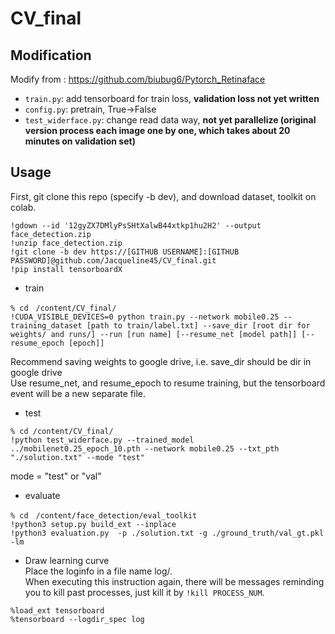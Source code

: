 # CV_final
## Modification
Modify from : https://github.com/biubug6/Pytorch_Retinaface  
- ```train.py```: add tensorboard for train loss, **validation loss not yet written**  
- ```config.py```: pretrain, True->False
- ```test_widerface.py```: change read data way, **not yet parallelize (original version process each image one by one, which takes about 20 minutes on validation set)**
## Usage
First, git clone this repo (specify -b dev), and download dataset, toolkit on colab.
```
!gdown --id '12gyZX7DMlyPsSHtXalwB44xtkp1hu2H2' --output face_detection.zip
!unzip face_detection.zip
!git clone -b dev https://[GITHUB USERNAME]:[GITHUB PASSWORD]@github.com/Jacqueline45/CV_final.git
!pip install tensorboardX
```
- train
```
% cd　/content/CV_final/
!CUDA_VISIBLE_DEVICES=0 python train.py --network mobile0.25 --training_dataset [path to train/label.txt] --save_dir [root dir for weights/ and runs/] --run [run name] [--resume_net [model path]] [--resume_epoch [epoch]]
```
Recommend saving weights to google drive, i.e. save_dir should be dir in google drive  
Use resume_net, and resume_epoch to resume training, but the tensorboard event will be a new separate file.  
- test
```
% cd /content/CV_final/
!python test_widerface.py --trained_model ../mobilenet0.25_epoch_10.pth --network mobile0.25 --txt_pth "./solution.txt" --mode "test"
```
mode = "test" or "val"
- evaluate
```
% cd　/content/face_detection/eval_toolkit
!python3 setup.py build_ext --inplace
!python3 evaluation.py  -p ./solution.txt -g ./ground_truth/val_gt.pkl -lm
```
- Draw learning curve  
Place the loginfo in a file name log/.  
When executing this instruction again, there will be messages reminding you to kill past processes, just kill it by ```!kill PROCESS_NUM```.  
```
%load_ext tensorboard
%tensorboard --logdir_spec log
```
